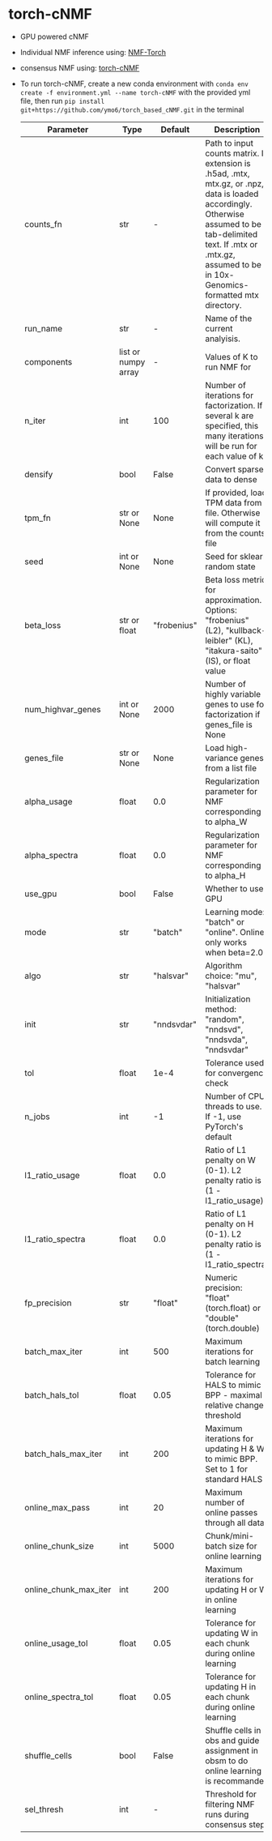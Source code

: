 # torch-cNMF

* GPU powered cNMF
* Individual NMF inference using: [NMF-Torch](https://github.com/lilab-bcb/nmf-torch)
* consensus NMF using: [torch-cNMF](https://github.com/ymo6/torch_based_cNMF) 
* To run torch-cNMF, create a new conda environment with `conda env create -f environment.yml --name torch-cNMF` with the provided yml file, then run `pip install git+https://github.com/ymo6/torch_based_cNMF.git` in the terminal


    | Parameter | Type | Default | Description |
    |-----------|------|---------|-------------|
    | counts_fn | str | - | Path to input counts matrix. If extension is .h5ad, .mtx, mtx.gz, or .npz, data is loaded accordingly. Otherwise assumed to be tab-delimited text. If .mtx or .mtx.gz, assumed to be in 10x-Genomics-formatted mtx directory. |
    | run_name | str | - | Name of the current analyisis. |
    | components | list or numpy array | - | Values of K to run NMF for |
    | n_iter | int | 100 | Number of iterations for factorization. If several k are specified, this many iterations will be run for each value of k. |
    | densify | bool | False | Convert sparse data to dense |
    | tpm_fn | str or None | None | If provided, load TPM data from file. Otherwise will compute it from the counts file |
    | seed | int or None | None | Seed for sklearn random state |
    | beta_loss | str or float | "frobenius" | Beta loss metric for approximation. Options: "frobenius" (L2), "kullback-leibler" (KL), "itakura-saito" (IS), or float value |
    | num_highvar_genes | int or None | 2000 | Number of highly variable genes to use for factorization if genes_file is None |
    | genes_file | str or None | None | Load high-variance genes from a list file |
    | alpha_usage | float | 0.0 | Regularization parameter for NMF corresponding to alpha_W |
    | alpha_spectra | float | 0.0 | Regularization parameter for NMF corresponding to alpha_H |
    | use_gpu | bool | False | Whether to use GPU |
    | mode | str | "batch" | Learning mode: "batch" or "online". Online only works when beta=2.0 |
    | algo | str | "halsvar" | Algorithm choice: "mu", "halsvar" |
    | init | str | "nndsvdar" | Initialization method: "random", "nndsvd", "nndsvda", "nndsvdar" |
    | tol | float | 1e-4 | Tolerance used for convergence check |
    | n_jobs | int | -1 | Number of CPU threads to use. If -1, use PyTorch's default |
    | l1_ratio_usage | float | 0.0 | Ratio of L1 penalty on W (0-1). L2 penalty ratio is (1 - l1_ratio_usage) |
    | l1_ratio_spectra | float | 0.0 | Ratio of L1 penalty on H (0-1). L2 penalty ratio is (1 - l1_ratio_spectra) |
    | fp_precision | str | "float" | Numeric precision: "float" (torch.float) or "double" (torch.double) |
    | batch_max_iter | int | 500 | Maximum iterations for batch learning |
    | batch_hals_tol | float | 0.05 | Tolerance for HALS to mimic BPP - maximal relative change threshold |
    | batch_hals_max_iter | int | 200 | Maximum iterations for updating H & W to mimic BPP. Set to 1 for standard HALS |
    | online_max_pass | int | 20 | Maximum number of online passes through all data |
    | online_chunk_size | int | 5000 | Chunk/mini-batch size for online learning |
    | online_chunk_max_iter | int | 200 | Maximum iterations for updating H or W in online learning |
    | online_usage_tol | float | 0.05 | Tolerance for updating W in each chunk during online learning |
    | online_spectra_tol | float | 0.05 | Tolerance for updating H in each chunk during online learning |
    | shuffle_cells | bool | False | Shuffle cells in obs and guide assignment in obsm to do online learning is recommanded |
    | sel_thresh | int | - | Threshold for filtering NMF runs during consensus step|

